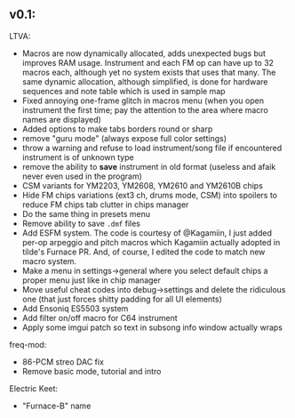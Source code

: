 ## v0.1:
LTVA:
- Macros are now dynamically allocated, adds unexpected bugs but improves RAM usage. Instrument and each FM op can have up to 32 macros each, although yet no system exists that uses that many. The same dynamic allocation, although simplified, is done for hardware sequences and note table which is used in sample map
- Fixed annoying one-frame glitch in macros menu (when you open instrument the first time; pay the attention to the area where macro names are displayed)
- Added options to make tabs borders round or sharp
- remove "guru mode" (always expose full color settings)
- throw a warning and refuse to load instrument/song file if encountered instrument is of unknown type
- remove the ability to **save** instrument in old format (useless and afaik never even used in the program)
- CSM variants for YM2203, YM2608, YM2610 and YM2610B chips
- Hide FM chips variations (ext3 ch, drums mode, CSM) into spoilers to reduce FM chips tab clutter in chips manager
- Do the same thing in presets menu
- Remove ability to save `.dmf` files
- Add ESFM system. The code is courtesy of @Kagamiin, I just added per-op arpeggio and pitch macros which Kagamiin actually adopted in tilde's Furnace PR. And, of course, I edited the code to match new macro system.
- Make a menu in settings->general where you select default chips a proper menu just like in chip manager
- Move useful cheat codes into debug->settings and delete the ridiculous one (that just forces shitty padding for all UI elements)
- Add Ensoniq ES5503 system
- Add filter on/off macro for C64 instrument
- Apply some imgui patch so text in subsong info window actually wraps

freq-mod:
- 86-PCM streo DAC fix
- Remove basic mode, tutorial and intro

Electric Keet:
- "Furnace-B" name
